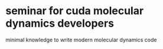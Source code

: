 # seminar for cuda molecular dynamics developers
minimal knowledge to write modern molecular dynamics code
